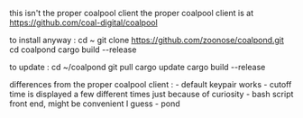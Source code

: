 this isn't the proper coalpool client
the proper coalpool client is at https://github.com/coal-digital/coalpool

to install anyway :
   cd ~
   git clone https://github.com/zoonose/coalpond.git
   cd coalpond
   cargo build --release

to update :
   cd ~/coalpond
   git pull
   cargo update
   cargo build --release

differences from the proper coalpool client :
    - default keypair works
    - cutoff time is displayed a few different times just because of curiosity
    - bash script front end, might be convenient I guess
    - pond